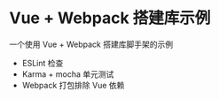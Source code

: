 # Vue + Webpack 搭建库示例

一个使用 Vue + Webpack 搭建库脚手架的示例

- ESLint 检查
- Karma + mocha 单元测试
- Webpack 打包排除 Vue 依赖